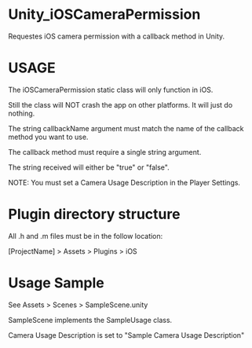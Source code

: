 # Unity_iOSCameraPermission
Requestes iOS camera permission with a callback method in Unity.

# USAGE
The iOSCameraPermission static class will only function in iOS.

Still the class will NOT crash the app on other platforms.  It will just do nothing.

The string callbackName argument must match the name of the callback method you want to use.

The callback method must require a single string argument.

The string received will either be "true" or "false".

NOTE: You must set a Camera Usage Description in the Player Settings.

# Plugin directory structure
All .h and .m files must be in the follow location:

[ProjectName] > Assets > Plugins > iOS

# Usage Sample
See Assets > Scenes > SampleScene.unity

SampleScene implements the SampleUsage class.

Camera Usage Description is set to "Sample Camera Usage Description"
